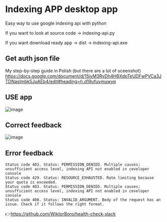 # Indexing APP desktop app
Easy way to use google indexing api with python

If you want to look at source code -> indexing-api.py

If you want download ready app -> dist -> indexing-api.exe

## Get auth json file

My step-by-step guide in Polish (but there are a lot of sceenshot)
https://docs.google.com/document/d/15ivM3RvDh4H6XdpTeUDFwPVCa3JTDNasImbk5JuAEb4/edit#heading=h.d19ufuymuwyq

## USE app
![image](https://user-images.githubusercontent.com/105320026/170370789-c388acfc-a2a7-4ec0-991b-d9b1aa8a1f35.png)

## Correct feedback
![image](https://user-images.githubusercontent.com/105320026/170371558-5d25c95d-2bb2-4d5b-9c68-05eead932ebc.png)

## Error feedback
```
Status code 403. Status: PERMISSION_DENIED. Multiple causes: unsufficient access level, indexing API not enabled in ceveloper console
Status code 429. Status: RESOURCE_EXHAUSTED. Rate limiting because your quota is exceeded.
Status code 403. Status: PERMISSION_DENIED. Multiple causes: unsufficient access level, indexing API not enabled in ceveloper console
Status code 400. Status: INVALID_ARGUMENT. Body of the request has an issue. Check if it follows the right format.
```
👉https://github.com/WiktorBoro/health-check-slack
